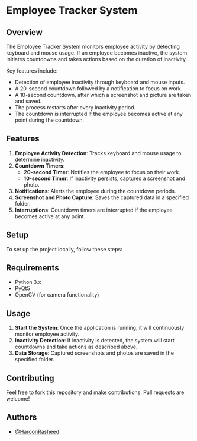 # Employee Tracker System

## Overview
The Employee Tracker System monitors employee activity by detecting keyboard and mouse usage. If an employee becomes inactive, the system initiates countdowns and takes actions based on the duration of inactivity. 

Key features include:
- Detection of employee inactivity through keyboard and mouse inputs.
- A 20-second countdown followed by a notification to focus on work.
- A 10-second countdown, after which a screenshot and picture are taken and saved.
- The process restarts after every inactivity period.
- The countdown is interrupted if the employee becomes active at any point during the countdown.

## Features
1. **Employee Activity Detection**: Tracks keyboard and mouse usage to determine inactivity.
2. **Countdown Timers**: 
   - **20-second Timer**: Notifies the employee to focus on their work.
   - **10-second Timer**: If inactivity persists, captures a screenshot and photo.
3. **Notifications**: Alerts the employee during the countdown periods.
4. **Screenshot and Photo Capture**: Saves the captured data in a specified folder.
5. **Interruptions**: Countdown timers are interrupted if the employee becomes active at any point.

## Setup
To set up the project locally, follow these steps:

## Requirements
- Python 3.x
- PyQt5
- OpenCV (for camera functionality)

## Usage
1. **Start the System**: Once the application is running, it will continuously monitor employee activity.
2. **Inactivity Detection**: If inactivity is detected, the system will start countdowns and take actions as described above.
3. **Data Storage**: Captured screenshots and photos are saved in the specified folder.

## Contributing
Feel free to fork this repository and make contributions. Pull requests are welcome!


## Authors

- [@HaroonRasheed](https://github.com/Haroon1056)
